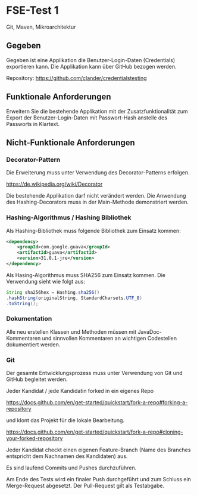 # FSE-Test 1

Git, Maven, Mikroarchitektur

## Gegeben
Gegeben ist eine Applikation die Benutzer-Login-Daten (Credentials) exportieren kann. Die Applikation kann über GitHub bezogen werden.

Repository: https://github.com/clander/credentialstesting

## Funktionale Anforderungen
Erweitern Sie die bestehende Applikation mit der Zusatzfunktionalität zum Export der Benutzer-Login-Daten mit Passwort-Hash anstelle des Passworts in Klartext.

## Nicht-Funktionale Anforderungen
### Decorator-Pattern
Die Erweiterung muss unter Verwendung des Decorator-Patterns erfolgen.

https://de.wikipedia.org/wiki/Decorator

Die bestehende Applikation darf nicht verändert werden. Die Anwendung des Hashing-Decorators muss in der Main-Methode demonstriert werden.

### Hashing-Algorithmus / Hashing Bibliothek
Als Hashing-Bibliothek muss folgende Bibliothek zum Einsatz kommen:


```xml
<dependency>
    <groupId>com.google.guava</groupId>
    <artifactId>guava</artifactId>
    <version>31.0.1-jre</version>
</dependency>
```

Als Hasing-Algorithmus muss SHA256 zum Einsatz kommen. Die Verwendung sieht wie folgt aus:

```java
String sha256hex = Hashing.sha256()
.hashString(originalString, StandardCharsets.UTF_8)
.toString();
```

### Dokumentation
Alle neu erstellen Klassen und Methoden müssen mit JavaDoc-Kommentaren und sinnvollen Kommentaren an wichtigen Codestellen dokumentiert werden.

### Git
Der gesamte Entwicklungsprozess muss unter Verwendung von Git und GitHub begleitet werden. 

Jeder Kandidat / jede Kandidatin forked in ein eigenes Repo

https://docs.github.com/en/get-started/quickstart/fork-a-repo#forking-a-repository

und klont das Projekt für die lokale Bearbeitung.

https://docs.github.com/en/get-started/quickstart/fork-a-repo#cloning-your-forked-repository

Jeder Kandidat checkt einen eigenen Feature-Branch (Name des Branches entspricht dem Nachnamen des Kandidaten) aus. 

Es sind laufend Commits und Pushes durchzuführen. 

Am Ende des Tests wird ein finaler Push durchgeführt und zum Schluss ein Merge-Request abgesetzt. Der Pull-Request gilt als Testabgabe.
